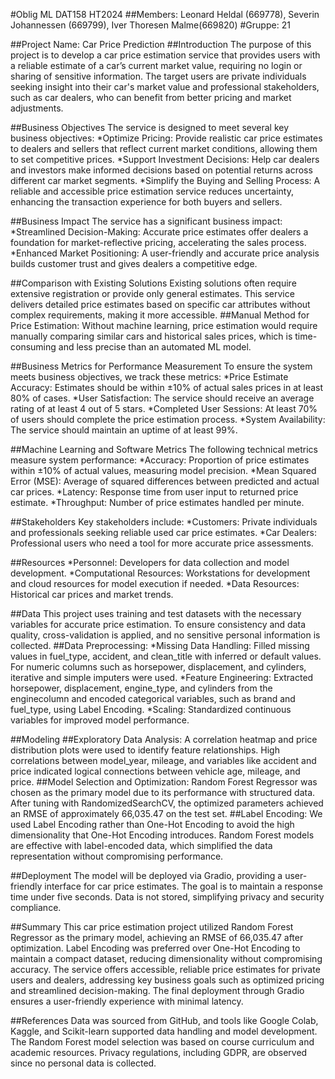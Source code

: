 #Oblig ML DAT158 HT2024
##Members: Leonard Heldal (669778), Severin Johannessen (669799), Iver Thoresen Malme(669820)
#Gruppe: 21

##Project Name:  Car Price Prediction
##Introduction
The purpose of this project is to develop a car price estimation service that provides users with a reliable estimate of a car’s current market value, requiring no login or sharing of sensitive information. The target users are private individuals seeking insight into their car's market value and professional stakeholders, such as car dealers, who can benefit from better pricing and market adjustments.

##Business Objectives
The service is designed to meet several key business objectives:
*Optimize Pricing: Provide realistic car price estimates to dealers and sellers that reflect current market conditions, allowing them to set competitive prices.
*Support Investment Decisions: Help car dealers and investors make informed decisions based on potential returns across different car market segments.
*Simplify the Buying and Selling Process: A reliable and accessible price estimation service reduces uncertainty, enhancing the transaction experience for both buyers and sellers.

##Business Impact
The service has a significant business impact:
*Streamlined Decision-Making: Accurate price estimates offer dealers a foundation for market-reflective pricing, accelerating the sales process.
*Enhanced Market Positioning: A user-friendly and accurate price analysis builds customer trust and gives dealers a competitive edge.

##Comparison with Existing Solutions
Existing solutions often require extensive registration or provide only general estimates. This service delivers detailed price estimates based on specific car attributes without complex requirements, making it more accessible.
##Manual Method for Price Estimation:
Without machine learning, price estimation would require manually comparing similar cars and historical sales prices, which is time-consuming and less precise than an automated ML model.

##Business Metrics for Performance Measurement
To ensure the system meets business objectives, we track these metrics:
*Price Estimate Accuracy: Estimates should be within ±10% of actual sales prices in at least 80% of cases.
*User Satisfaction: The service should receive an average rating of at least 4 out of 5 stars.
*Completed User Sessions: At least 70% of users should complete the price estimation process.
*System Availability: The service should maintain an uptime of at least 99%.

##Machine Learning and Software Metrics
The following technical metrics measure system performance:
*Accuracy: Proportion of price estimates within ±10% of actual values, measuring model precision.
*Mean Squared Error (MSE): Average of squared differences between predicted and actual car prices.
*Latency: Response time from user input to returned price estimate.
*Throughput: Number of price estimates handled per minute.

##Stakeholders
Key stakeholders include:
*Customers: Private individuals and professionals seeking reliable used car price estimates.
*Car Dealers: Professional users who need a tool for more accurate price assessments.

##Resources
*Personnel:
Developers for data collection and model development.
*Computational Resources:
Workstations for development and cloud resources for model execution if needed.
*Data Resources:
Historical car prices and market trends.

##Data
This project uses training and test datasets with the necessary variables for accurate price estimation. To ensure consistency and data quality, cross-validation is applied, and no sensitive personal information is collected.
##Data Preprocessing:
*Missing Data Handling: Filled missing values in fuel_type, accident, and clean_title with inferred or default values. For numeric columns such as horsepower, displacement, and cylinders, iterative and simple imputers were used.
*Feature Engineering: Extracted horsepower, displacement, engine_type, and cylinders from the enginecolumn and encoded categorical variables, such as brand and fuel_type, using Label Encoding.
*Scaling: Standardized continuous variables for improved model performance.

##Modeling
##Exploratory Data Analysis:
A correlation heatmap and price distribution plots were used to identify feature relationships. High correlations between model_year, mileage, and variables like accident and price indicated logical connections between vehicle age, mileage, and price.
##Model Selection and Optimization:
Random Forest Regressor was chosen as the primary model due to its performance with structured data. After tuning with RandomizedSearchCV, the optimized parameters achieved an RMSE of approximately 66,035.47 on the test set.
##Label Encoding:
We used Label Encoding rather than One-Hot Encoding to avoid the high dimensionality that One-Hot Encoding introduces. Random Forest models are effective with label-encoded data, which simplified the data representation without compromising performance.

##Deployment
The model will be deployed via Gradio, providing a user-friendly interface for car price estimates. The goal is to maintain a response time under five seconds.
Data is not stored, simplifying privacy and security compliance.

##Summary
This car price estimation project utilized Random Forest Regressor as the primary model, achieving an RMSE of 66,035.47 after optimization. Label Encoding was preferred over One-Hot Encoding to maintain a compact dataset, reducing dimensionality without compromising accuracy. The service offers accessible, reliable price estimates for private users and dealers, addressing key business goals such as optimized pricing and streamlined decision-making. The final deployment through Gradio ensures a user-friendly experience with minimal latency.

##References
Data was sourced from GitHub, and tools like Google Colab, Kaggle, and Scikit-learn supported data handling and model development. The Random Forest model selection was based on course curriculum and academic resources. Privacy regulations, including GDPR, are observed since no personal data is collected.

